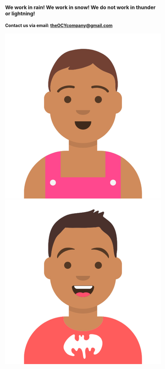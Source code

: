 
### We work in rain! We work in snow! We do not work in thunder or lightning!
#### Contact us via email: **theOCYcompany@gmail.com**

![Team](/s.png)![Team](/r.png)
